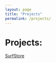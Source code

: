 ```yaml
---
layout: page
title: "Projects"
permalink: /projects/
---
```


# Projects: 

[SurfStore](https://github.com/ucsd-cse-124-fa21/SurfStore-j3chang)

